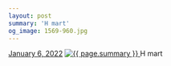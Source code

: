 ```yaml
---
layout: post
summary: 'H mart'
og_image: 1569-960.jpg
---
```


<p>
  <time>
    <a href="/1569">January 6, 2022</a>
  </time>
  <a href="/1569">
    <img src="{{ site.assets_url }}/1569-480.jpg" srcset="{{ site.assets_url }}/1569-240.jpg 240w, {{ site.assets_url }}/1569-480.jpg 480w, {{ site.assets_url }}/1569-720.jpg 720w, {{ site.assets_url }}/1569-960.jpg 960w" sizes="(min-width: 700px) 50vw, calc(100vw - 2rem)" alt="{{ page.summary }}" />
  </a>
  <span>H mart</span>
</p>
